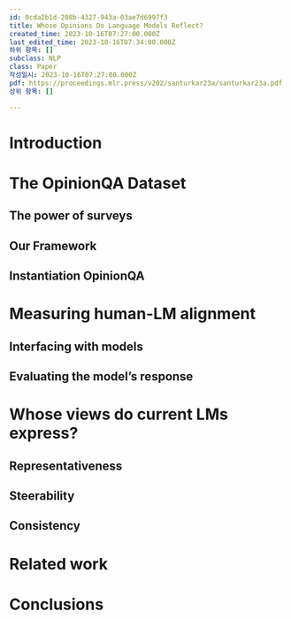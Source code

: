```yaml
---
id: 0cda2b1d-208b-4327-943a-03ae7d6997f3
title: Whose Opinions Do Language Models Reflect?
created_time: 2023-10-16T07:27:00.000Z
last_edited_time: 2023-10-16T07:34:00.000Z
하위 항목: []
subclass: NLP
class: Paper
작성일시: 2023-10-16T07:27:00.000Z
pdf: https://proceedings.mlr.press/v202/santurkar23a/santurkar23a.pdf
상위 항목: []

---
```


# Introduction

# The OpinionQA Dataset

## The power of surveys

## Our Framework

## Instantiation OpinionQA

# Measuring human-LM alignment

## Interfacing with models

## Evaluating the model’s response

# Whose views do current LMs express?

## Representativeness

## Steerability

## Consistency

# Related work

# Conclusions
